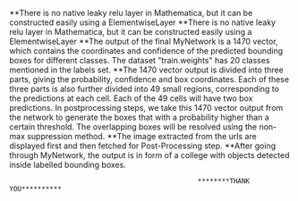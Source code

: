 **There is no native leaky relu layer in Mathematica, but it can be constructed easily using a ElementwiseLayer
**There is no native leaky relu layer in Mathematica, but it can be constructed easily using a ElementwiseLayer
**The output of the final MyNetwork is a 1470 vector, which contains the coordinates and confidence of the predicted bounding boxes for different classes. The dataset "train.weights" has 20 classes mentioned in the labels set.
**The 1470 vector output is divided into three parts, giving the probability, confidence and box coordinates. Each of these three parts is also further divided into 49 small regions, corresponding to the predictions at each cell. Each of the 49 cells will have two box predictions. In postprocessing steps, we take this 1470 vector output from the network to generate the boxes that with a probability higher than a certain threshold. The overlapping boxes will be resolved using the non-max suppression method.
**The image extracted from the urls are displayed first and then fetched for Post-Processing step.
**After going through MyNetwork, the output is in form of a college with objects detected inside labelled bounding boxes.

                                                   ********THANK YOU**********